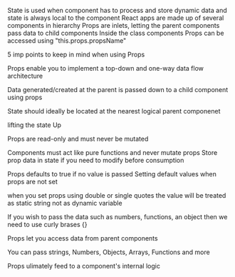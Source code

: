 State is used when component has to process and store dynamic data and state is always local to the component
React apps are made up of several components in hierarchy
Props are inlets, letting the parent components pass data to child components
Inside the class components Props can be accessed using "this.props.propsName"

5 imp points to keep in mind when using Props

Props enable you to implement a top-down and one-way data flow architecture

Data generated/created at the parent is passed down to a child component using props

State should ideally be located at the nearest logical parent componenet

lifting the state Up

Props are read-only and must never be mutated

Components must act like pure functions and never mutate props
Store prop data in state if you need to modify before consumption

Props defaults to true if no value is passed
Setting default values when props are not set

when you set props using double or single quotes the value will be treated as static string not as dynamic variable

If you wish to pass the data such as numbers, functions, an object then we need to use curly brases {}

Props let you access data from parent components

You can pass strings, Numbers, Objects, Arrays, Functions and more

Props ulimately feed to a component's internal logic
